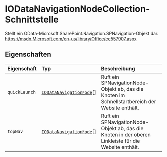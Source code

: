 # <a name="iodatanavigationnodecollection-interface"></a>IODataNavigationNodeCollection-Schnittstelle







Stellt ein OData-Microsoft.SharePoint.Navigation.SPNavigation-Objekt dar. https://msdn.Microsoft.com/en-us/library/Office/ee557907.aspx




## <a name="properties"></a>Eigenschaften

| Eigenschaft     | Typ   | Beschreibung|
|:-------------|:-------|:-----------|
|`quickLaunch`      | [`IODataNavigationNode`](../sp-odata-types/iodatanavigationnode.md)[] | Ruft ein SPNavigationNode-Objekt ab, das die Knoten im Schnellstartbereich der Website enthält. |
|`topNav`      | [`IODataNavigationNode`](../sp-odata-types/iodatanavigationnode.md)[] | Ruft ein SPNavigationNode-Objekt ab, das die Knoten in der oberen Linkleiste für die Website enthält. |






